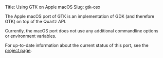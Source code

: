 Title: Using GTK on Apple macOS
Slug: gtk-osx

The Apple macOS port of GTK is an implementation of GDK (and therefore GTK)
on top of the Quartz API.

Currently, the macOS port does not use any additional commandline options
or environment variables.

For up-to-date information about the current status of this port, see the
[project page](https://wiki.gnome.org/Projects/GTK/OSX).
